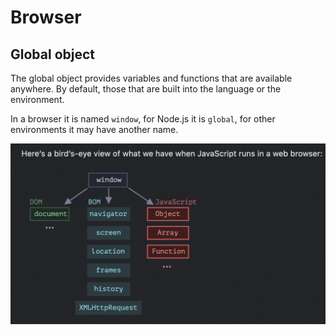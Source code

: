 # Browser

## Global object

The global object provides variables and functions that are available anywhere. By default, those that are built into the language or the environment.

In a browser it is named `window`, for Node.js it is `global`, for other environments it may have another name.



![](<../../.gitbook/assets/изображение (9) (1).png>)
